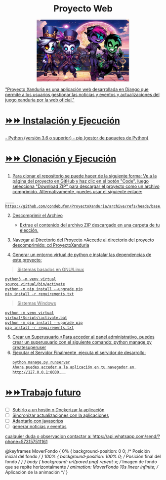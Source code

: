 <h1 align="center">Proyecto Web</h1>
<p align="center"> 
  <a href="" rel="noopener">
 <img width=300px height=200px src=Principalapp/static/img/1.png
</p>

"Proyecto Xanduria es una aplicación web desarrollada en Django que permite a los usuarios gestionar las noticias y eventos y actualizaciones del juego xanduria por la web oficial."

<h1>⏩⏩ Instalación y Ejecución </h1>
- Python (versión 3.6 o superior)
- pip (gestor de paquetes de Python)

<h1>⏩⏩ Clonación y Ejecución <div id="clonar-y-ejecytar"></div> </h1>

1. Para clonar el repositorio se puede hacer de la siguiente forma:
	Ve a la página del proyecto en GitHub y haz clic en el botón "Code", luego selecciona "Download ZIP" para descargar el proyecto como un archivo comprimido. Alternativamente, puedes usar el siguiente enlace:
	
```batch
	https://github.com/condebufon/ProyectoXanduria/archive/refs/heads/base.zip
```

2. Descomprimir el Archivo 
	* Extrae el contenido del archivo ZIP descargado en una carpeta de tu elección.
	
3. Navegar al Directorio del Proyecto
	*Accede al directorio del proyecto descomprimido:
	cd ProyectoXanduria

4. Generar un entorno virtual de python e instalar las dependencias de este proyecto:

> Sistemas basados en GNU/Linux
```batch
python3 -m venv virtual
source virtual/bin/activate
python -m pip install --upgrade pip
pip install -r requirements.txt
```
> Sistemas Windows
```batch
python -m venv virtual
virtual\Scripts\activate.bat
python -m pip install --upgrade pip
pip install -r requirements.txt
```
5. Crear un Superusuario 
	*Para acceder al panel administrativo, puedes crear un superusuario con el siguiente comando:
	python manage.py createsuperuser
6. Ejecutar el Servidor
	Finalmente, ejecuta el servidor de desarrollo:
	```batch
	python manage.py runserver
	Ahora puedes acceder a la aplicación en tu navegador en http://127.0.0.1:8000.	
	```
<h1>⏩⏩Trabajo futuro <div id="trabajo-futuro"></div></h1>

* [ ] Subirlo a un hostin o Dockerizar la aplicación
* [ ] Sincronizar actualizaciones con la aplicaciones
* [ ] Adaptarlo con javascrips 
* [ ] generar noticias y eventos

cualquier duda o observacion contactar a: https://api.whatsapp.com/send/?phone=573157511161

@keyframes MoverFondo {
    0% {
      background-position: 0 0; /* Posición inicial del fondo */
    }
    100% {
      background-position: 100% 0; /* Posición final del fondo */
    }
  }
  body {
    background: url(pared.png) repeat-x; /* Imagen de fondo que se repite horizontalmente */
    animation: MoverFondo 10s linear infinite; /* Aplicación de la animación */
  }
 
